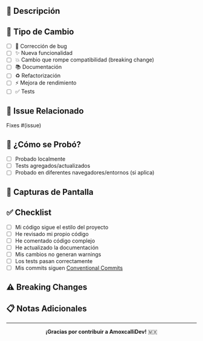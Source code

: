 ## 📝 Descripción

<!-- Breve descripción de los cambios realizados -->

## 🎯 Tipo de Cambio

<!-- Marca todas las casillas que apliquen -->

- [ ] 🐛 Corrección de bug
- [ ] ✨ Nueva funcionalidad
- [ ] 💥 Cambio que rompe compatibilidad (breaking change)
- [ ] 📚 Documentación
- [ ] ♻️ Refactorización
- [ ] ⚡ Mejora de rendimiento
- [ ] ✅ Tests

## 🔗 Issue Relacionado

<!-- Linkea el issue si aplica -->
Fixes #(issue)

## 🧪 ¿Cómo se Probó?

<!-- Describe brevemente cómo probaste tus cambios -->

- [ ] Probado localmente
- [ ] Tests agregados/actualizados
- [ ] Probado en diferentes navegadores/entornos (si aplica)

## 📸 Capturas de Pantalla

<!-- Solo si hay cambios visuales -->

## ✅ Checklist

- [ ] Mi código sigue el estilo del proyecto
- [ ] He revisado mi propio código
- [ ] He comentado código complejo
- [ ] He actualizado la documentación
- [ ] Mis cambios no generan warnings
- [ ] Los tests pasan correctamente
- [ ] Mis commits siguen [Conventional Commits](https://www.conventionalcommits.org/)

## ⚠️ Breaking Changes

<!-- Solo si aplica - describe qué se rompe y cómo migrar -->

## 📋 Notas Adicionales

<!-- Cualquier información extra para los revisores -->

---

<div align="center">

**¡Gracias por contribuir a AmoxcalliDev!** 🇲🇽

</div>

